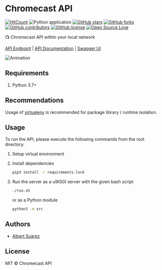 # Chromecast API

[![HitCount](http://hits.dwyl.io/AlbertSuarez/chromecast-api.svg)](http://hits.dwyl.io/AlbertSuarez/chromecast-api)
![Python application](https://github.com/AlbertSuarez/chromecast-api/workflows/Python%20application/badge.svg)
[![GitHub stars](https://img.shields.io/github/stars/AlbertSuarez/chromecast-api.svg)](https://GitHub.com/AlbertSuarez/chromecast-api/stargazers/)
[![GitHub forks](https://img.shields.io/github/forks/AlbertSuarez/chromecast-api.svg)](https://GitHub.com/AlbertSuarez/chromecast-api/network/)
[![GitHub contributors](https://img.shields.io/github/contributors/AlbertSuarez/chromecast-api.svg)](https://GitHub.com/AlbertSuarez/chromecast-api/graphs/contributors/)
[![GitHub license](https://img.shields.io/github/license/AlbertSuarez/chromecast-api.svg)](https://github.com/AlbertSuarez/chromecast-api/blob/master/LICENSE)
[![Open Source Love](https://badges.frapsoft.com/os/v2/open-source.svg?v=103)](https://GitHub.com/AlbertSuarez/chromecast-api)

📺 Chromecast API within your local network

[API Endpoint](http://localhost:8321/) | [API Documentation](http://localhost:8321/docs) | [Swagger UI](http://localhost:8321/ui)

![Animation](docs/animation.gif)

## Requirements

1. Python 3.7+

## Recommendations

Usage of [virtualenv](https://realpython.com/blog/python/python-virtual-environments-a-primer/) is recommended for package library / runtime isolation.

## Usage

To run the API, please execute the following commands from the root directory:

1. Setup virtual environment

2. Install dependencies

    ```bash
    pip3 install -r requirements.lock
    ```

3. Run the server as a uWSGI server with the given bash script

    ```bash
    ./run.sh
    ```

    or as a Python module

    ```bash
    python3 -m src
    ```

## Authors

- [Albert Suàrez](https://github.com/AlbertSuarez)

## License

MIT © Chromecast API
